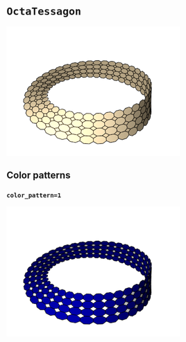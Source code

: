 # `OctaTessagon`

![OctaTessagon](../images/types/octa_tessagon.png)

## Color patterns

### `color_pattern=1`

![OctaTessagon color pattern 1](../images/types/octa_tessagon_color1.png)
